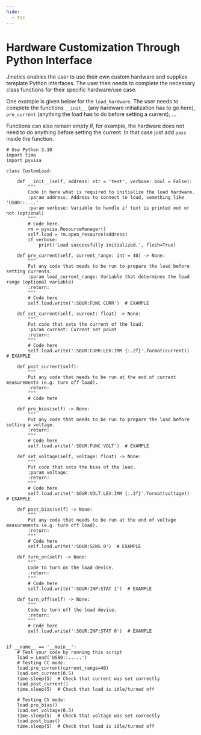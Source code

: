 ```yaml
---
hide:
  - toc
---
```


# Hardware Customization Through Python Interface

Jinetics enables the user to use their own custom hardware and supplies template Python interfaces. 
The user then needs to complete the necessary class functions for their specific hardware/use case.

One example is given below for the `load_hardware`. 
The user needs to complete the functions `__init__` (any hardware initialization has to go here), 
`pre_current` (anything the load has to do before setting a current), ...

Functions can also remain empty if, for example, the hardware does not need to do anything before setting the current. 
In that case just add `pass` inside the function.

```Python3
# Use Python 3.10
import time
import pyvisa

class CustomLoad:

    def __init__(self, address: str = 'test', verbose: bool = False):
        """
        Code in here what is required to initialize the load hardware.
        :param address: Address to connect to load, something like 'USB0::....'
        :param verbose: Variable to handle if text is printed out or not (optional)
        """
        # Code here.
        rm = pyvisa.ResourceManager()
        self.load = rm.open_resource(address)
        if verbose:
            print('Load successfully initialized.', flush=True)

    def pre_current(self, current_range: int = 40) -> None:
        """
        Put any code that needs to be run to prepare the load before setting currents.
        :param load_current_range: Variable that determines the load range (optional variable)
        :return:
        """
        # Code here
        self.load.write(':SOUR:FUNC CURR')  # EXAMPLE

    def set_current(self, current: float) -> None:
        """
        Put code that sets the current of the load.
        :param current: Current set point
        :return:
        """
        # Code here
        self.load.write(':SOUR:CURR:LEV:IMM {:.2f}'.format(current))  # EXAMPLE

    def post_current(self):
        """
        Put any code that needs to be run at the end of current measurements (e.g. turn off load).
        :return:
        """
        # Code here

    def pre_bias(self) -> None:
        """
        Put any code that needs to be run to prepare the load before setting a voltage.
        :return:
        """
        # Code here
        self.load.write(':SOUR:FUNC VOLT')  # EXAMPLE

    def set_voltage(self, voltage: float) -> None:
        """
        Put code that sets the bias of the load.
        :param voltage:
        :return:
        """
        # Code here
        self.load.write(':SOUR:VOLT:LEV:IMM {:.2f}'.format(voltage))  # EXAMPLE

    def post_bias(self) -> None:
        """
        Put any code that needs to be run at the end of voltage measurements (e.g. turn off load).
        :return:
        """
        # Code here
        self.load.write(':SOUR:SENS 0')  # EXAMPLE

    def turn_on(self) -> None:
        """
        Code to turn on the load device.
        :return:
        """
        # Code here
        self.load.write(':SOUR:INP:STAT 1')  # EXAMPLE

    def turn_off(self) -> None:
        """
        Code to turn off the load device.
        :return:
        """
        # Code here
        self.load.write(':SOUR:INP:STAT 0')  # EXAMPLE


if __name__ == '__main__':
    # Test your code by running this script
    load = Load('USB0::.....')
    # Testing CC mode:
    load.pre_current(current_range=40)
    load.set_current(0.5)
    time.sleep(5)  # Check that current was set correctly
    load.post_current()
    time.sleep(5)  # Check that load is idle/turned off

    # Testing CV mode:
    load.pre_bias()
    load.set_voltage(0.5)
    time.sleep(5)  # Check that voltage was set correctly
    load.post_bias()
    time.sleep(5)  # Check that load is idle/turned off

```

